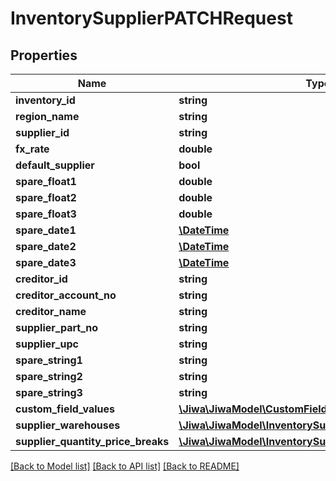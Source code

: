 # InventorySupplierPATCHRequest

## Properties
Name | Type | Description | Notes
------------ | ------------- | ------------- | -------------
**inventory_id** | **string** |  | [optional] 
**region_name** | **string** |  | [optional] 
**supplier_id** | **string** |  | [optional] 
**fx_rate** | **double** |  | [optional] 
**default_supplier** | **bool** |  | [optional] 
**spare_float1** | **double** |  | [optional] 
**spare_float2** | **double** |  | [optional] 
**spare_float3** | **double** |  | [optional] 
**spare_date1** | [**\DateTime**](\DateTime.md) |  | [optional] 
**spare_date2** | [**\DateTime**](\DateTime.md) |  | [optional] 
**spare_date3** | [**\DateTime**](\DateTime.md) |  | [optional] 
**creditor_id** | **string** |  | [optional] 
**creditor_account_no** | **string** |  | [optional] 
**creditor_name** | **string** |  | [optional] 
**supplier_part_no** | **string** |  | [optional] 
**supplier_upc** | **string** |  | [optional] 
**spare_string1** | **string** |  | [optional] 
**spare_string2** | **string** |  | [optional] 
**spare_string3** | **string** |  | [optional] 
**custom_field_values** | [**\Jiwa\JiwaModel\CustomFieldValue[]**](CustomFieldValue.md) |  | [optional] 
**supplier_warehouses** | [**\Jiwa\JiwaModel\InventorySupplierWarehouse[]**](InventorySupplierWarehouse.md) |  | [optional] 
**supplier_quantity_price_breaks** | [**\Jiwa\JiwaModel\InventorySupplierQuantityPriceBreak[]**](InventorySupplierQuantityPriceBreak.md) |  | [optional] 

[[Back to Model list]](../README.md#documentation-for-models) [[Back to API list]](../README.md#documentation-for-api-endpoints) [[Back to README]](../README.md)


